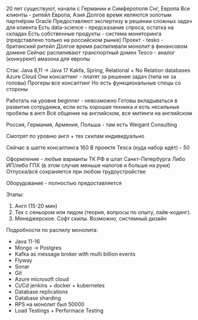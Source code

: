 20 лет существуют, начали с Германии и Симферополя
Снг, Европа
Все клиенты - ритейл
Европа, Азия
Долгое время являются золотым партнёром Oracle
Предоставляют экспертизу в решении сложных задач для клиента
Есть data-science - предсказание спроса, остатка на складах
Есть собственные продукты - система мониторинга (представлено только на российском рынке)
Проект - tesko - британский ритейл
Долгое время распиливали монолит в финансовом домене
Сейчас распиливают транспортный домен
Tesco - аналог (конкурент) амазона для европы

Стэк:
Java 8,11 -> Java 17
Kakfa, Spring, Relational + No Relation databases
Azure Cloud
Они консалтинг - платят за решение задач (типа не за головы)
Прогеры все консалтинг
Но есть функциональные спецы со стороны 

Работать на уровне beginner - невозможно
Готовы вкладываться в развитие сотрудника, если есть хорошая техника и есть несильные пробелы в англ
Всё общение на английском, все митинги на английском

Россия, Германия, Армения, Польша - там есть Weigant Consulting

Смотрят по уровню англ + тех скилам индивидуально

Сейчас в шатте консалтинга 160
В проекте Tesca (куда набор идёт) - 50

Оформление - любые варианты
ТК РФ в штат Санкт-Петербурга
Либо ИП/либо ГПХ (в этом случае меньше налогов и больше на руки)
Отпуска/всё сохраняется при любом трудоустройстве

Оборудование - полностью предоставляется

Этапы:

1) Англ (15-20 мин)
2) Тех с сеньором или лидом (теория, вопросы по опыту, лайв-кодинг).
3) Менеджерское. Софт скилы. Возможно, системный дизайн


Подробности по распилу монолита:

- Java 11-16
- Mongo -> Postgres
- Kafka as message broker with multi billion events
- Flyway
- Sonar
- Git
- Azure microsoft cloud
- Ci/Cd jenkins + docker + kubernetes
- Database replications
- Database sharding
- RPS на монолит был 50000
- Load Testings + Performace Testing